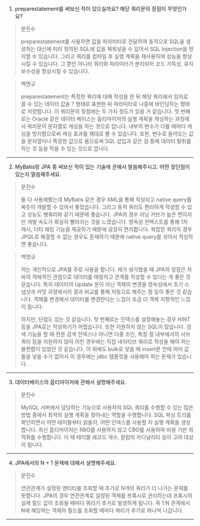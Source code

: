 1. preparestatement를 써보신 적이 있으실까요? 해당 쿼리문의 장점이 무엇인가요?

> 문진수
>
> preparestatement를 사용하면 값을 파라미터로 전달하여 동적으로 SQL을 생성하는 대신에 미리 정의된 SQL에 값을 채워넣을 수 있어서 SQL Injection을 방지할 수 있습니다. 그리고 쿼리를 컴파일 후 실행 계획을 재사용하여 성능을 향상시킬 수 있습니다. 그 뿐만 아니라 쿼리와 파라미터가 분리되어 코드 가독성, 유지보수성을 향상시킬 수 있습니다.

> 백명규
> 
> preparestatement는 특정한 쿼리에 대해 작성을 한 뒤 해당 쿼리에서 임의로 올 수 있는 데이터 값을 ? 형태로 표현한 뒤 파라미터로 나중에 바인딩하는 형태로 저장합니다. 
> 이 쿼리문의 장점에는 두 가지 정도가 있을 거 같습니다. 
> 첫 번째로는 Oracle 같은 데이터 베이스는 옵티마이저의 실행 계획을 캐싱하는 과정에서 쿼리문의 문자열로 캐싱을 하는 것으로 압니다. 
> 내부의 변수가 다를 때마다 캐싱을 방지함으로써 캐싱 효과를 제대로 볼 수 있습니다. 
> 또한, 변수로 들어오는 값을 문자열이나 특정한 값으로 봄으로써 SQL 삽입과 같은 걸 통해 데이터 탈취를 하는 것 등을 막을 수 있는 것으로 압니다.

---
2. MyBatis랑 JPA 중 써보신 적이 있는 기술에 관해서 말씀해주시고. 어떤 장단점이 있는지 말씀해주세요.

> 문진수
>
> 둘 다 사용해봤는데 MyBatis 같은 경우 XML을 통해 작성되고 native query를 짜듯이 개발할 수 있어서 좋았습니다. 그리고 동적 쿼리도 편리하게 작성할 수 있고 성능도 쌩쿼리와 같기 때문에 좋습니다. JPA의 경우 러닝 커브가 높은 편이지만 개발 속도가 확실히 빨라지는 것을 느꼈습니다. 영속성 컨텍스트를 통해 1차 캐시, 더티 채킹 기능을 제공하기 때문에 굉장히 편리합니다. 복잡한 쿼리의 경우 JPQL로 해결할 수 없는 경우도 존재하기 때문에 native query를 섞어서 작성하면 좋습니다.

> 백명규
> 
> 저는 개인적으로 JPA를 주로 사용을 합니다. 제가 생각했을 때 JPA의 장점은 자바의 객체적인 관점으로 데이터를 매핑하고 관계를 작성할 수 있다는 게 좋은 것 같습니다. 
> 특히 데이터의 Update 문이 아닌 객체의 변경을 영속성에서 초기 스냅샷과 커밋 과정에서의 결과 비교를 통해 자동으로 해주는 점 등이 좋은 것 같습니다.
> 객체를 변경해서 데이터를 변경한다는 느낌이 조금 더 객체 지향적인 느낌이 듭니다.
> 
> 하지만, 단점도 있는 것 같습니다. 첫 번째로는 인덱스를 설정해놓는 경우 HINT 등을 JPA로는 작성하기가 어렵습니다. 또한 지원하지 않는 SQL이 많습니다. 
> 검색 기능을 할 때 전문 검색 인덱스나 아니면 다중 조인, 특정 절 내부에서의 서브 쿼리 등을 지원하지 않아 이런 경우에는 직접 네이티브 쿼리로 작성을 해야 하는 불편함이 있었던 것 같습니다.
> 이 외에도 bulk로 넣을 때 insert문 안에 여러 값들을 넣을 수가 없어서 이 경우에는 jdbc 템플릿을 사용해야 하는 문제가 있습니다.

---
3. 데이터베이스의 옵티마이저에 관해서 설명해주세요.

> 문진수
>
> MySQL 서버에서 담당하는 기능으로 사용자의 SQL 쿼리를 수행할 수 있는 많은 방법 중에서 최적의 실행 계획을 찾아내는 역할을 수행합니다. SQL 파싱 트리를 확인하면서 어떤 테이블부터 읽을지, 어떤 인덱스를 사용할 지 실행 계획을 생성합니다. 최신 옵티마이저는 RBO를 사용하지 않고 CBO를 사용하여 비용 기반 최적화를 수행합니다. 이 때 테이블 레코드 개수, 칼럼의 카디널리티 등이 고려 대상이 됩니다.

---
4. JPA에서의 N + 1 문제에 대해서 설명해주세요.

> 문진수
>
> 연관관계가 설정된 엔티티를 조회할 때 추가로 N개의 쿼리가 더 나가는 문제를 뜻합니다. JPA의 경우 연관관계로 설정된 객체를 프록시로 관리하는데 프록시의 실제 필드 값이 조회될 때마다 쿼리가 추가로 발생하게 됩니다. 즉 1:N 관계에서 N에 해당하는 객체의 필드를 조회할 때마다 쿼리가 추가로 하나씩 나갑니다.

---
